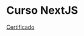 # Curso NextJS

[Certificado](https://www.udemy.com/certificate/UC-104b7430-d657-4042-80bb-e8b40f38618d/)
